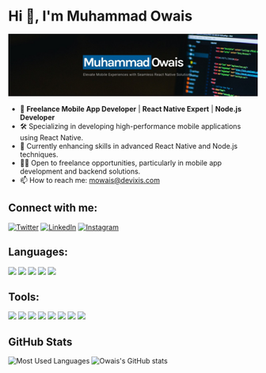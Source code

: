 # Hi 👋, I'm Muhammad Owais

![Banner Image](https://github.com/mowaisch/mowaisch/blob/main/assets/banner.jpeg?raw=true)

- 🚀 **Freelance Mobile App Developer** | **React Native Expert** | **Node.js Developer**
- 🛠️ Specializing in developing high-performance mobile applications using React Native.
- 🌱 Currently enhancing skills in advanced React Native and Node.js techniques.
- 👨‍💻 Open to freelance opportunities, particularly in mobile app development and backend solutions.
- 📫 How to reach me: [mowais@devixis.com](mailto:mowais@devixis.com)

## Connect with me:
[![Twitter](https://img.icons8.com/color/48/000000/twitter.png)](https://twitter.com/yourprofile)
[![LinkedIn](https://img.icons8.com/color/48/000000/linkedin.png)](https://www.linkedin.com/in/muhammad-owais-9200b9211/)
[![Instagram](https://img.icons8.com/color/48/000000/instagram-new.png)](https://instagram.com/yourprofile)

## Languages:
<img src="https://img.icons8.com/color/48/000000/html-5.png"/> <img src="https://img.icons8.com/color/48/000000/css3.png"/> <img src="https://img.icons8.com/color/48/000000/javascript.png"/> <img src="https://img.icons8.com/color/48/000000/typescript.png"/> <img src="https://img.icons8.com/color/48/000000/c-programming.png"/>

## Tools:
<img src="https://img.icons8.com/color/48/000000/react-native.png"/> <img src="https://img.icons8.com/color/48/000000/react-native.png"/> <img src="https://img.icons8.com/fluency/48/000000/node-js.png"/> <img src="https://img.icons8.com/color/48/000000/mongodb.png"/> <img src="https://img.icons8.com/color/48/000000/sass.png"/> <img src="https://img.icons8.com/color/48/000000/adobe-photoshop.png"/> <img src="https://img.icons8.com/color/48/000000/figma.png"/> <img src="https://img.icons8.com/color/48/000000/mysql-logo.png"/>

## GitHub Stats
![Most Used Languages](https://github-readme-stats.vercel.app/api/top-langs/?username=mowaisch&layout=compact&theme=radical)
![Owais's GitHub stats](https://github-readme-stats.vercel.app/api?username=mowaisch&show_icons=true&theme=radical)